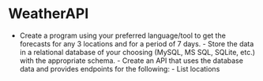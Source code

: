 # WeatherAPI
- Create a program using your preferred language/tool to get the forecasts for any 3 locations and for a period of 7 days. - Store the data in a relational database of your choosing (MySQL, MS SQL, SQLite, etc.) with the appropriate schema. - Create an API that uses the database data and provides endpoints for the following: - List locations
